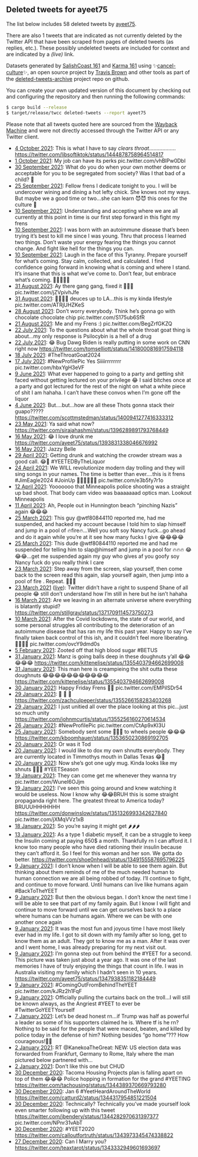 ## Deleted tweets for ayeet75

The list below includes 58 deleted tweets by
[ayeet75](https://twitter.com/ayeet75).

There are also 1 tweets that are indicated as not currently
deleted by the Twitter API that have been scraped from pages of deleted tweets (as replies, etc.).
These possibly undeleted tweets are included for context and are indicated by a _(live)_ link.

Datasets generated by [SalishCoast 161](https://twitter.com/SalishCoastA) and [Karma 161](https://twitter.com/KarmaOneSixOne)
using ✨[cancel-culture](https://github.com/travisbrown/cancel-culture)✨, an open source project by [Travis Brown](https://twitter.com/travisbrown) 
and other tools as part of the [deleted-tweets-archive](https://github.com/salcoast/deleted-tweets-archive/) project repo on github.


You can create your own updated version of this document by checking out and configuring the
repository and then running the following commands:

```bash
$ cargo build --release
$ target/release/twcc deleted-tweets --report ayeet75
```

Please note that all tweets quoted here are sourced from the
[Wayback Machine](https://web.archive.org) and were not directly accessed through the Twitter API or
any Twitter client.

* [ 4 October 2021](https://web.archive.org/web/20211004042013/https://twitter.com/AYeet75/status/1444879951514071051): This is what I have to say *clears throat*……………… https://twitter.com/libsoftiktok/status/1444878758964514817
* [ 1 October 2021](https://web.archive.org/web/20211001002236/https://twitter.com/AYeet75/status/1443733020653993992): My job can have its perks pic.twitter.com/vhBlPw0DbI
* [30 September 2021](https://web.archive.org/web/20210930225234/https://twitter.com/AYeet75/status/1443710367004192799): What do you do when your own mother deems or acceptable for you to be segregated from society? Was I that bad of a child? 🤣
* [25 September 2021](https://web.archive.org/web/20210925004125/https://twitter.com/AYeet75/status/1441563419639828486): Fellow frens I dedicate tonight to you. I will be undercover wining and dining a hot lefty chick. She knows not my ways. But maybe we a good time or two…she can learn 😈😈 this ones for the culture 🤣
* [10 September 2021](https://web.archive.org/web/20210910185809/https://twitter.com/AYeet75/status/1436401373554245635): Understanding and accepting where we are all currently at this point in time is our first step forward in this fight my frens
* [10 September 2021](https://web.archive.org/web/20210910184953/https://twitter.com/AYeet75/status/1436399162711363585): I was born with an autoimmune disease that’s been trying it’s best to kill me since I was young. Thru that process I learned two things. Don’t waste your energy fearing the things you cannot change. And fight like hell for the things you can.
* [10 September 2021](https://web.archive.org/web/20210910184953/https://twitter.com/AYeet75/status/1436399162711363585): Laugh in the face of this Tyranny. Prepare yourself for what’s coming. Stay calm, collected, and calculated. I find confidence going forward in knowing what is coming and where I stand. It’s insane that this is what we’ve come to. Don’t fear, but embrace what’s coming. 🍇🍇🍇🍇🍇
* [31 August 2021](https://web.archive.org/web/20210831233541/https://twitter.com/AYeet75/status/1432835011619684353): Ay there gang gang, fixed it 🍇🍇🍇 pic.twitter.com/jZVpivhJfe
* [31 August 2021](https://web.archive.org/web/20210831174155/https://twitter.com/AYeet75/status/1432740763650035712): 🖕🏻🖕🏻 deuces up to LA…this is my kinda lifestyle pic.twitter.com/ATRjUHZKeS
* [28 August 2021](https://web.archive.org/web/20210828153447/https://twitter.com/AYeet75/status/1431632059961790467): Don’t worry everybody. Think he’s gonna go with chocolate chocolate chip pic.twitter.com/S175ub6SfR
* [21 August 2021](https://web.archive.org/web/20210823102037/https://twitter.com/AYeet75/status/1428918360423555079): Me and my Frens :) pic.twitter.com/BegZrfGKZQ
* [22 July 2021](https://web.archive.org/web/20210722221745/https://twitter.com/AYeet75/status/1418334405546766336): To the questions about what the whole throat goat thing is about…my only response is Psilocybin is a hell of a drug
* [22 July 2021](https://web.archive.org/web/20210722011236/https://twitter.com/AYeet75/status/1418015941590278144): 😂 Bug Dawg Biden is really putting in some work on CNN right now https://twitter.com/tomselliott/status/1418000816917594118
* [18 July 2021](https://web.archive.org/web/20210718004532/https://twitter.com/AYeet75/status/1416559707364360194): #TheThroatGoat2024
* [17 July 2021](https://web.archive.org/web/20210717233849/https://twitter.com/AYeet75/status/1416542842697125890): #NewProfilePic  Yes Siiiirrrrrrrr pic.twitter.com/hbxYgH3eVF
* [ 9 June 2021](https://web.archive.org/web/20210609185505/https://twitter.com/AYeet75/status/1402700022156718082): What ever happened to going to a party and getting shit faced without getting lectured on your privilege 😂 I said bitches once at a party and got lectured for the rest of the night on what a white piece of shit I am hahaha. I can’t have these convos when I’m gone off the liquor
* [ 4 June 2021](https://web.archive.org/web/20210604233004/https://twitter.com/AYeet75/status/1400958005726912516): But….but…how are all these Thots gonna stack their guapo????? https://twitter.com/scottmstedman/status/1400941277416333312
* [23 May 2021](https://web.archive.org/web/20210523234105/https://twitter.com/AYeet75/status/1396488703493611525): Ya said what now? https://twitter.com/sirajahashmi/status/1396289891793768449
* [16 May 2021](https://web.archive.org/web/20210516224511/https://twitter.com/AYeet75/status/1394061320782155778): 😂 I love drunk me https://twitter.com/ayeet75/status/1393831338046676992
* [16 May 2021](https://web.archive.org/web/20210516224353/https://twitter.com/AYeet75/status/1394060939830317064): Jazzy Belle
* [29 April 2021](https://web.archive.org/web/20210429012901/https://twitter.com/AYeet75/status/1387579495868108800): Getting drunk and watching the crowder stream was a good call.     😂🍻  #YEETEDByTheLiquor
* [24 April 2021](https://web.archive.org/web/20210424221458/https://twitter.com/AYeet75/status/1386080958881832962): We WILL revolutionize modern day trolling and they will sing songs in your names. The time is better than ever....this is it frens  #JimEagle2024    #JoinUp  🍇🍇🍇🍇🍇🍇 pic.twitter.com/e3b5fy7r1o
* [12 April 2021](https://web.archive.org/web/20210412171346/https://twitter.com/AYeet75/status/1381656715825844226): Yooooooo that Minneapolis police shooting was a straight up bad shoot. That body cam video was baaaaaaad optics man. Lookout Minneapolis
* [11 April 2021](https://web.archive.org/web/20210411214455/https://twitter.com/AYeet75/status/1381362598491291650): Ah, People out in Hunnington beach “pinching Nazis” again 😂😂😂
* [25 March 2021](https://web.archive.org/web/20210325061517/https://twitter.com/AYeet75/status/1374968061447430149): This guy  @wtf80844110  reported me, had me suspended, and hacked my account because I told him to slap himself and jump in a pool of   🔥fire🔥...Well you soft soy Nancy fuck...go ahead and do it again while you’re at it see how many fucks I give 😂😂😂😂
* [25 March 2021](https://web.archive.org/web/20210325060755/https://twitter.com/AYeet75/status/1374966215362273282): This dude  @wtf80844110  reported me and had me suspended for telling him to slap@himself and jump in a pool for 🔥🔥🔥 😂😂😂...get me suspended again my guy who gives af you goofy soy Nancy fuck do you really think I care
* [23 March 2021](https://web.archive.org/web/20210323153126/https://twitter.com/AYeet75/status/1374383121978691588): Step away from the screen, slap yourself, then come back to the screen read this again, slap yourself again, then jump into a pool of fire . Repeat. 👍🏻🔥
* [23 March 2021](https://web.archive.org/web/20210323153126/https://twitter.com/AYeet75/status/1374383121978691588) ([live](https://twitter.com/AYeet75/status/1374240263963545603)): Twitter didn’t have a right to suspend Shane of all people 😂 still don’t understand how I’m still in here but he isn’t hahaha
* [16 March 2021](https://web.archive.org/web/20210316164905/https://twitter.com/AYeet75/status/1371866080285585411): Are we leaving in an alternate universe where everything is blatantly stupid? https://twitter.com/stillgray/status/1371709114573750273
* [10 March 2021](https://web.archive.org/web/20210310203636/https://twitter.com/AYeet75/status/1369748956092137472): After the Covid lockdowns, the state of our world, and some personal struggles all contributing to the deterioration of an autoimmune disease that has ran my life this past year. Happy to say I’ve finally taken back control of this ish, and it couldn’t feel more liberating. 🖕🏻🖕🏻 pic.twitter.com/ovcY9dmd0s
* [ 5 February 2021](https://web.archive.org/web/20210205172002/https://twitter.com/AYeet75/status/1357740731645968388): Zooted off that high blood sugar  #BETUS
* [31 January 2021](https://web.archive.org/web/20210131071452/https://twitter.com/AYeet75/status/1355776499580723201): Manz is going balls deep in these doughnuts y’all 😂😂😂😂😂 https://twitter.com/kittenelise/status/1355403794662699008
* [31 January 2021](https://web.archive.org/web/20210131071405/https://twitter.com/AYeet75/status/1355776293732683777): This man here is creampieing the shit outta these doughnuts 😂😂😂😂😂😂😂😂😂😂😂 https://twitter.com/kittenelise/status/1355403794662699008
* [30 January 2021](https://web.archive.org/web/20210130012002/https://twitter.com/AYeet75/status/1355324769118220290): Happy Friday Frens 💨🌲 pic.twitter.com/EMPilSDr54
* [29 January 2021](https://web.archive.org/web/20210129212951/https://twitter.com/AYeet75/status/1355266867997286401): 👀 👀 👀 https://twitter.com/zachculpeper/status/1355266158283403268
* [29 January 2021](https://web.archive.org/web/20210129204952/https://twitter.com/AYeet75/status/1355256832856530950): I just unitied all over the place looking at this pic...just so much unity https://twitter.com/johnmcurtis/status/1355256160270614534
* [26 January 2021](https://web.archive.org/web/20210126210959/https://twitter.com/AYeet75/status/1354174589811650560): #NewProfilePic  pic.twitter.com/CtAp9xKI3U
* [25 January 2021](https://web.archive.org/web/20210125203629/https://twitter.com/AYeet75/status/1353803462123741184): Somebody sent some 🍇🍇🍇 to wheels people 😂😂😂 https://twitter.com/kboomhauer/status/1353650230869192705
* [20 January 2021](https://web.archive.org/web/20210120050409/https://twitter.com/AYeet75/status/1351757304404738049): Or was it Tod
* [20 January 2021](https://web.archive.org/web/20210120050330/https://twitter.com/AYeet75/status/1351757133474275331): I would like to dox my own shnutts everybody. They are currently located in Timmothys mouth in Dallas Texas 😂🍇
* [20 January 2021](https://web.archive.org/web/20210120034501/https://twitter.com/AYeet75/status/1351737371415330817): Now she’s got one ugly mug. Kinda looks like my shnuts 🍇🍇🍇 #YEETSeason
* [19 January 2021](https://web.archive.org/web/20210119215949/https://twitter.com/AYeet75/status/1351650477763543040): They can come get me whenever they wanna try pic.twitter.com/WuneI6OJjm
* [19 January 2021](https://web.archive.org/web/20210119183802/https://twitter.com/AYeet75/status/1351599705910775808): I’ve seen this going around and knew watching it would be useless. Now I know why 😂😂BRUH this is some straight propaganda right here. The greatest threat to America today? BRUUUHHHHHHH  https://twitter.com/donwinslow/status/1351326993342627840  pic.twitter.com/jXMqVVz1xB
* [18 January 2021](https://web.archive.org/web/20210118010620/https://twitter.com/AYeet75/status/1350972678140735491): So you’re saying it might get 🌶🌶🌶
* [13 January 2021](https://web.archive.org/web/20210113151817/https://twitter.com/AYeet75/status/1349374652989149196): As a type 1 diabetic myself, it can be a struggle to keep the Insulin coming at paying 650$ a month. Thankfully rn I can afford it. I know too many people who have died rationing their insulin because they can’t afford it. So I feel for this woman and her son. We gotta do better. https://twitter.com/shoe0nhead/status/1349155587695796225
* [ 9 January 2021](https://web.archive.org/web/20210109172932/https://twitter.com/AYeet75/status/1347958397665210369): I don’t know when I will be able to see them again. But thinking about them reminds of me of the much needed human to human connection we are all being robbed of today. I’ll continue to fight, and continue to move forward. Until humans can live like humans again  #BackToTheYEET
* [ 9 January 2021](https://web.archive.org/web/20210109172529/https://twitter.com/AYeet75/status/1347957571504775169): But then the obvious began. I don’t know the next time I will be able to see that part of my family again. But I know I will fight and continue to move forward until we can get ourselves back to a place where humans can be humans again. Where we can be with one another once again
* [ 9 January 2021](https://web.archive.org/web/20210109172338/https://twitter.com/AYeet75/status/1347957124899471363): It was the most fun and joyous time I have most likely ever had in my life. I got to sit down with my family after so long, get to know them as an adult. They got to know me as a man. After it was over and I went home, I was already preparing for my next visit out.
* [ 9 January 2021](https://web.archive.org/web/20210109172143/https://twitter.com/AYeet75/status/1347956486660648961): I’m gonna step out from behind the  #YEET  for a second. This picture was taken just about a year ago. It was one of the last memories I have of truly enjoying the things that count in life. I was in Australia visiting my family which I hadn’t seen in 10 years. https://twitter.com/ayeet75/status/1347938351182184449
* [ 9 January 2021](https://web.archive.org/web/20210109160947/https://twitter.com/AYeet75/status/1347938351182184449): #ComingOutFromBehindTheYEET  pic.twitter.com/kJRz2h1FqF
* [ 9 January 2021](https://web.archive.org/web/20210109160911/https://twitter.com/AYeet75/status/1347937656924237825): Officially pulling the curtains back on the troll...I will still be known always, as the Angriest  #YEET  to ever be   #TwitterGoYEETYourself
* [ 7 January 2021](https://web.archive.org/web/20210107035621/https://twitter.com/AYeet75/status/1347029152852037633): Let’s be dead honest rn...if Trump was half as powerful a leader as some of his supporters claimed he is. Where tf is he rn? Nothing to be said for the people that were maced, beaten, and killed by police today in the defense of him? Nothing besides “go home”??? How courageous!👌🏻
* [ 2 January 2021](https://web.archive.org/web/20210102223720/https://twitter.com/AYeet75/status/1345499445631148032): RT @KanekoaTheGreat: NEW: US election data was forwarded from Frankfurt, Germany to Rome, Italy where the man pictured below partnered with…
* [ 2 January 2021](https://web.archive.org/web/20210102171911/https://twitter.com/AYeet75/status/1345419177415172096): Don’t like this one but CHUD
* [30 December 2020](https://web.archive.org/web/20201231033830/https://twitter.com/AYeet75/status/1344390842971090946): Tacoma Housing Projects plan is falling apart on top of them 😂😂😂 Police hopping in formation for the grand  #YEETING  https://twitter.com/tachousing/status/1344389370669793280
* [30 December 2020](https://web.archive.org/web/20201230170621/https://twitter.com/AYeet75/status/1344318320120479745): Jan 6  #YeetHeardAroundTheWorld  https://twitter.com/catturd2/status/1344317954851221504
* [30 December 2020](https://web.archive.org/web/20201230182141/https://twitter.com/AYeet75/status/1344309867570368514): Technically? Technically you’ve made yourself look even smarter following up with this tweet  https://twitter.com/jbendery/status/1344282970631397377  pic.twitter.com/NPnr31vAbT
* [30 December 2020](https://web.archive.org/web/20201230123423/https://twitter.com/AYeet75/status/1344131229323444225): #YEET2020  https://twitter.com/calloutfortruth/status/1343973345474338822
* [27 December 2020](https://web.archive.org/web/20201227231817/https://twitter.com/AYeet75/status/1343335346625421312): Can I Marry you? https://twitter.com/teaxtarot/status/1343332949601693697
